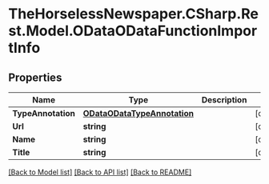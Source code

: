 # TheHorselessNewspaper.CSharp.Rest.Model.ODataODataFunctionImportInfo

## Properties

Name | Type | Description | Notes
------------ | ------------- | ------------- | -------------
**TypeAnnotation** | [**ODataODataTypeAnnotation**](ODataODataTypeAnnotation.md) |  | [optional] 
**Url** | **string** |  | [optional] 
**Name** | **string** |  | [optional] 
**Title** | **string** |  | [optional] 

[[Back to Model list]](../README.md#documentation-for-models) [[Back to API list]](../README.md#documentation-for-api-endpoints) [[Back to README]](../README.md)

